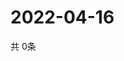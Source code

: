 # 2022-04-16
  共 0条

  <!-- BEGIN -->
  <!-- 最后更新时间Sat Apr 16 2022 15:05:22 GMT+0000 (Coordinated Universal Time) -->
  
  <!-- END -->
  
  